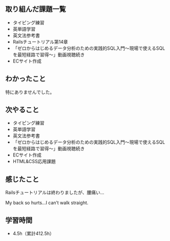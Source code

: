 ## 取り組んだ課題一覧
- タイピング練習
- 英単語学習
- 英文法参考書
- Railsチュートリアル第14章
- 「ゼロからはじめるデータ分析のための実践的SQL入門〜現場で使えるSQLを最短経路で習得〜」動画視聴続き
- ECサイト作成
## わかったこと
特にありませんでした。
## 次やること
- タイピング練習
- 英単語学習
- 英文法参考書
- 「ゼロからはじめるデータ分析のための実践的SQL入門〜現場で使えるSQLを最短経路で習得〜」動画視聴続き
- ECサイト作成
- HTML&CSS応用課題
## 感じたこと
Railsチュートリアルは終わりましたが、腰痛い…

My back so hurts…I can’t walk straight.

## 学習時間
- 4.5h（累計412.5h）
